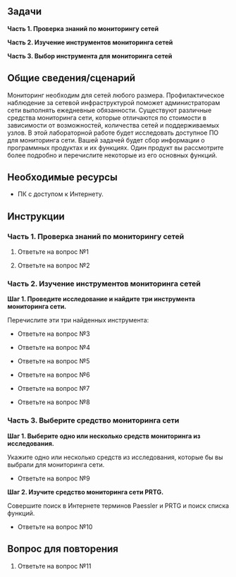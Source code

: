 ## Задачи

**Часть 1. Проверка знаний по мониторингу сетей**

**Часть 2. Изучение инструментов мониторинга сетей**

**Часть 3. Выбор инструмента для мониторинга сетей**

## Общие сведения/сценарий

Мониторинг необходим для сетей любого размера. Профилактическое наблюдение за сетевой инфраструктурой поможет администраторам сети выполнять ежедневные обязанности. Существуют различные средства мониторинга сети, которые отличаются по стоимости в зависимости от возможностей, количества сетей и поддерживаемых узлов.
В этой лабораторной работе будет исследовать доступное ПО для мониторинга сети. Вашей задачей будет сбор информации о программных продуктах и их функциях. Один продукт вы рассмотрите более подробно и перечислите некоторые из его основных функций.

## Необходимые ресурсы

* ПК с доступом к Интернету.

## Инструкции

### Часть 1. Проверка знаний по мониторингу сетей

1. Ответьте на вопрос №1

2. Ответьте на вопрос №2

### Часть 2. Изучение инструментов мониторинга сетей

**Шаг 1. Проведите исследование и найдите три инструмента мониторинга сети.**

Перечислите эти три найденных инструмента:

- Ответьте на вопрос №3

- Ответьте на вопрос №4

- Ответьте на вопрос №5

- Ответьте на вопрос №6

- Ответьте на вопрос №7

- Ответьте на вопрос №8

### Часть 3. Выберите средство мониторинга сети

**Шаг 1. Выберите одно или несколько средств мониторинга из исследования.**

Укажите одно или несколько средств из исследования, которые бы вы выбрали для мониторинга сети. 

- Ответьте на вопрос №9

**Шаг 2. Изучите средство мониторинга сети PRTG.**

Совершите поиск в Интернете терминов Paessler и PRTG и поиск списка функций. 

- Ответьте на вопрос №10

## Вопрос для повторения

1. Ответьте на вопрос №11



